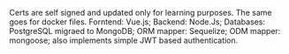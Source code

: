Certs are self signed and updated only for learning purposes. The same goes for docker files. 
Forntend: Vue.js; Backend: Node.Js; Databases: PostgreSQL migraed to MongoDB; ORM mapper: Sequelize; ODM mapper: mongoose; also implements simple JWT based authentication.
